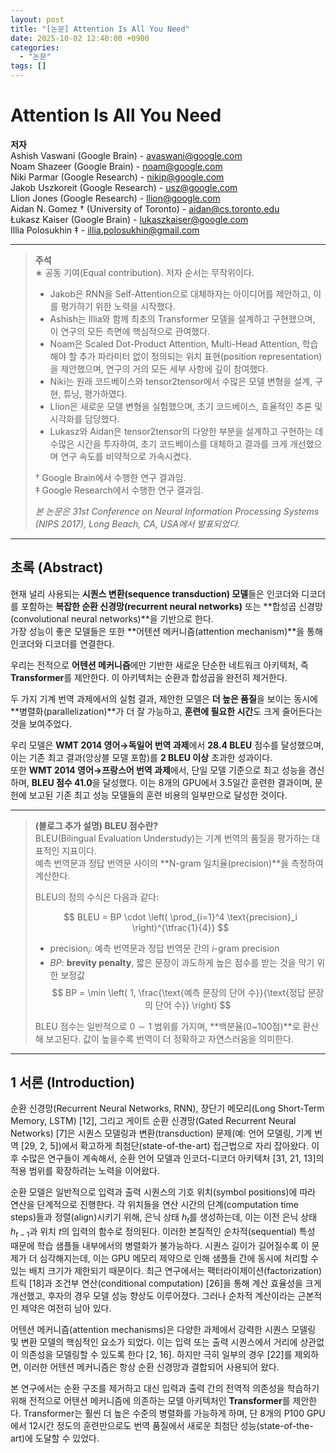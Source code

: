 ```yaml
---
layout: post
title: "[논문] Attention Is All You Need"
date: 2025-10-02 12:40:00 +0900
categories:
  - "논문"
tags: []
---
```


# Attention Is All You Need  

**저자**  
Ashish Vaswani (Google Brain) - avaswani@google.com  
Noam Shazeer (Google Brain) - noam@google.com  
Niki Parmar (Google Research) - nikip@google.com  
Jakob Uszkoreit (Google Research) - usz@google.com  
Llion Jones (Google Research) - llion@google.com  
Aidan N. Gomez † (University of Toronto) - aidan@cs.toronto.edu  
Łukasz Kaiser (Google Brain) - lukaszkaiser@google.com  
Illia Polosukhin ‡ - illia.polosukhin@gmail.com  

---

> **주석**  
> ∗ 공동 기여(Equal contribution). 저자 순서는 무작위이다.  
> - Jakob은 RNN을 Self-Attention으로 대체하자는 아이디어를 제안하고, 이를 평가하기 위한 노력을 시작했다.  
> - Ashish는 Illia와 함께 최초의 Transformer 모델을 설계하고 구현했으며, 이 연구의 모든 측면에 핵심적으로 관여했다.  
> - Noam은 Scaled Dot-Product Attention, Multi-Head Attention, 학습해야 할 추가 파라미터 없이 정의되는 위치 표현(position representation)을 제안했으며, 연구의 거의 모든 세부 사항에 깊이 참여했다.  
> - Niki는 원래 코드베이스와 tensor2tensor에서 수많은 모델 변형을 설계, 구현, 튜닝, 평가하였다.  
> - Llion은 새로운 모델 변형을 실험했으며, 초기 코드베이스, 효율적인 추론 및 시각화를 담당했다.  
> - Lukasz와 Aidan은 tensor2tensor의 다양한 부분을 설계하고 구현하는 데 수많은 시간을 투자하여, 초기 코드베이스를 대체하고 결과를 크게 개선했으며 연구 속도를 비약적으로 가속시켰다.  
> 
> † Google Brain에서 수행한 연구 결과임.  
> ‡ Google Research에서 수행한 연구 결과임.  
> 
> *본 논문은 31st Conference on Neural Information Processing Systems (NIPS 2017), Long Beach, CA, USA에서 발표되었다.*

---

## 초록 (Abstract)  

현재 널리 사용되는 **시퀀스 변환(sequence transduction) 모델**들은 인코더와 디코더를 포함하는 **복잡한 순환 신경망(recurrent neural networks)** 또는 **합성곱 신경망(convolutional neural networks)**을 기반으로 한다.  
가장 성능이 좋은 모델들은 또한 **어텐션 메커니즘(attention mechanism)**을 통해 인코더와 디코더를 연결한다.  

우리는 전적으로 **어텐션 메커니즘**에만 기반한 새로운 단순한 네트워크 아키텍처, 즉 **Transformer**를 제안한다. 이 아키텍처는 순환과 합성곱을 완전히 제거한다.  

두 가지 기계 번역 과제에서의 실험 결과, 제안한 모델은 **더 높은 품질**을 보이는 동시에 **병렬화(parallelization)**가 더 잘 가능하고, **훈련에 필요한 시간**도 크게 줄어든다는 것을 보여주었다.  

우리 모델은 **WMT 2014 영어→독일어 번역 과제**에서 **28.4 BLEU** 점수를 달성했으며, 이는 기존 최고 결과(앙상블 모델 포함)를 **2 BLEU 이상** 초과한 성과이다.  
또한 **WMT 2014 영어→프랑스어 번역 과제**에서, 단일 모델 기준으로 최고 성능을 경신하며, **BLEU 점수 41.0**을 달성했다. 이는 8개의 GPU에서 3.5일간 훈련한 결과이며, 문헌에 보고된 기존 최고 성능 모델들의 훈련 비용의 일부만으로 달성한 것이다.  
  
---  

> **(블로그 추가 설명) BLEU 점수란?**  
> BLEU(Bilingual Evaluation Understudy)는 기계 번역의 품질을 평가하는 대표적인 지표이다.  
> 예측 번역문과 정답 번역문 사이의 **N-gram 일치율(precision)**을 측정하여 계산한다.  
> 
> BLEU의 정의 수식은 다음과 같다:  
> 
> $$
> BLEU = BP \cdot \left( \prod_{i=1}^4 \text{precision}_i \right)^{\tfrac{1}{4}}
> $$  
> 
> - $\text{precision}_i$: 예측 번역문과 정답 번역문 간의 $i$-gram precision  
> - $BP$: **brevity penalty**, 짧은 문장이 과도하게 높은 점수를 받는 것을 막기 위한 보정값  
>   $$
>   BP = \min \left( 1, \frac{\text{예측 문장의 단어 수}}{\text{정답 문장의 단어 수}} \right)
>   $$  
> 
> BLEU 점수는 일반적으로 $0 \sim 1$ 범위를 가지며, **백분율(0~100점)**로 환산해 보고된다. 값이 높을수록 번역이 더 정확하고 자연스러움을 의미한다.

---

## 1 서론 (Introduction)  

순환 신경망(Recurrent Neural Networks, RNN), 장단기 메모리(Long Short-Term Memory, LSTM) [12], 그리고 게이트 순환 신경망(Gated Recurrent Neural Networks) [7]은 시퀀스 모델링과 변환(transduction) 문제(예: 언어 모델링, 기계 번역 [29, 2, 5])에서 확고하게 최첨단(state-of-the-art) 접근법으로 자리 잡아왔다. 이후 수많은 연구들이 계속해서, 순환 언어 모델과 인코더-디코더 아키텍처 [31, 21, 13]의 적용 범위를 확장하려는 노력을 이어왔다.  

순환 모델은 일반적으로 입력과 출력 시퀀스의 기호 위치(symbol positions)에 따라 연산을 단계적으로 진행한다. 각 위치들을 연산 시간의 단계(computation time steps)들과 정렬(align)시키기 위해, 은닉 상태 $h_t$를 생성하는데, 이는 이전 은닉 상태 $h_{t-1}$과 위치 $t$의 입력의 함수로 정의된다. 이러한 본질적인 순차적(sequential) 특성 때문에 학습 샘플들 내부에서의 병렬화가 불가능하다. 시퀀스 길이가 길어질수록 이 문제가 더 심각해지는데, 이는 GPU 메모리 제약으로 인해 샘플들 간에 동시에 처리할 수 있는 배치 크기가 제한되기 때문이다. 최근 연구에서는 팩터라이제이션(factorization) 트릭 [18]과 조건부 연산(conditional computation) [26]을 통해 계산 효율성을 크게 개선했고, 후자의 경우 모델 성능 향상도 이루어졌다. 그러나 순차적 계산이라는 근본적인 제약은 여전히 남아 있다.  

어텐션 메커니즘(attention mechanisms)은 다양한 과제에서 강력한 시퀀스 모델링 및 변환 모델의 핵심적인 요소가 되었다. 이는 입력 또는 출력 시퀀스에서 거리에 상관없이 의존성을 모델링할 수 있도록 한다 [2, 16]. 하지만 극히 일부의 경우 [22]를 제외하면, 이러한 어텐션 메커니즘은 항상 순환 신경망과 결합되어 사용되어 왔다.  

본 연구에서는 순환 구조를 제거하고 대신 입력과 출력 간의 전역적 의존성을 학습하기 위해 전적으로 어텐션 메커니즘에 의존하는 모델 아키텍처인 **Transformer**를 제안한다. Transformer는 훨씬 더 높은 수준의 병렬화를 가능하게 하며, 단 8개의 P100 GPU에서 12시간 정도의 훈련만으로도 번역 품질에서 새로운 최첨단 성능(state-of-the-art)에 도달할 수 있었다.  
